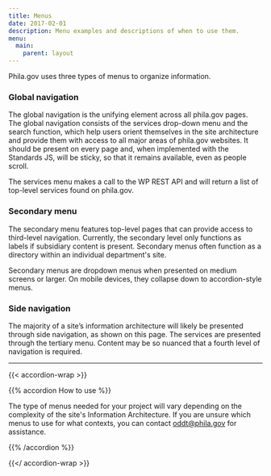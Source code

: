 ```yaml
---
title: Menus
date: 2017-02-01
description: Menu examples and descriptions of when to use them.
menu:
  main:
    parent: layout
---
```


Phila.gov uses three types of menus to organize information.

### Global navigation

The global navigation is the unifying element across all phila.gov pages. The global navigation consists of the services drop-down menu and the search function, which help users orient themselves in the site architecture and provide them with access to all major areas of phila.gov websites. It should be present on every page and, when implemented with the Standards JS, will be sticky, so that it remains available, even as people scroll.

The services menu makes a call to the WP REST API and will return a list of top-level services found on phila.gov.


### Secondary menu

The secondary menu features top-level pages that can provide access to third-level navigation. Currently, the secondary level only functions as labels if subsidiary content is present. Secondary menus often function as a directory within an individual department's site.

Secondary menus are dropdown menus when presented on medium screens or larger. On mobile devices, they collapse down to accordion-style menus.

### Side navigation
The majority of a site’s information architecture will likely be presented through side navigation, as shown on this page. The services are presented through the tertiary menu. Content may be so nuanced that a fourth level of navigation is required.

---

{{< accordion-wrap >}}

{{% accordion How to use %}}

The type of menus needed for your project will vary depending on the complexity of the site's Information Architecture. If you are unsure which menus to use for what contexts, you can contact <a href="mailto:oddt@phila.gov">oddt@phila.gov</a> for assistance.

{{% /accordion %}}

{{</ accordion-wrap >}}
